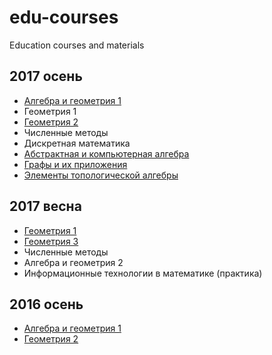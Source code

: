 # edu-courses

Education courses and materials

## 2017 осень

- [Алгебра и геометрия 1](2017-fall/algebra-1)
- Геометрия 1
- [Геометрия 2](2017-fall/geometry-2)
- Численные методы
- Дискретная математика
- [Абстрактная и компьютерная алгебра](2017-fall/comp-alg)
- [Графы и их приложения](2017-fall/graphs)
- [Элементы топологической алгебры](2017-fall/topo)

## 2017 весна

- [Геометрия 1](2017-spring/geometry-1)
- [Геометрия 3](2017-spring/geometry-3)
- Численные методы
- Алгебра и геометрия 2
- Информационные технологии в математике (практика)

## 2016 осень

- [Алгебра и геометрия 1](2016-fall/algebra-1)
- [Геометрия 2](2016-fall/geometry-2)
